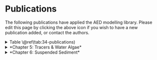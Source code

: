 # Publications

The following publications have applied the AED modelling library. Please edit this page by clicking the above icon if you wish to have a new publication added, or contact the authors.

<details>
  <summary>
    Table \@ref(tab:34-publications)
  </summary>
  <div style="border: 1px solid #ddd; padding: 5px; overflow-y: scroll; height:500px; overflow-x: scroll; width:770px; "><table class="table" style="font-size: 12px; width: auto !important; ">
  <caption style="font-size: initial !important;">(\#tab:34-publications)Publications</caption>
   <thead>
    <tr>
     <th style="text-align:center;"> Author/Year </th>
     <th style="text-align:center;"> Paper Title </th>
     <th style="text-align:center;"> Description </th>
    </tr>
   </thead>
  <tbody>
    <tr>
     <td style="text-align:center;min-width: 6em; background-color: white !important;"> @bruce2014 </td>
     <td style="text-align:center;min-width: 6em; background-color: white !important;"> Hydrodynamic controls on oxygen dynamics in a riverine salt wedge estuary, the Yarra River estuary, Australia </td>
     <td style="text-align:center;min-width: 6em; background-color: white !important;"> Estuarine </td>
    </tr>
    <tr>
     <td style="text-align:center;min-width: 6em; background-color: white !important;"> @bucak2018 </td>
     <td style="text-align:center;min-width: 6em; background-color: white !important;"> Modeling the effects of climatic and land use changes on phytoplankton and water quality of the largest Turkish freshwater lake: Lake Beyşehir </td>
     <td style="text-align:center;min-width: 6em; background-color: white !important;"> Estuarine </td>
    </tr>
    <tr>
     <td style="text-align:center;min-width: 6em; background-color: white !important;"> @chen2018 </td>
     <td style="text-align:center;min-width: 6em; background-color: white !important;"> Effectiveness of a bubble-plume mixing system for managing phytoplankton in lakes and reservoirs </td>
     <td style="text-align:center;min-width: 6em; background-color: white !important;"> Lake </td>
    </tr>
    <tr>
     <td style="text-align:center;min-width: 6em; background-color: white !important;"> @coletti2017 </td>
     <td style="text-align:center;min-width: 6em; background-color: white !important;"> Water management can reinforce plant competition in salt-affected semi-arid wetlands </td>
     <td style="text-align:center;min-width: 6em; background-color: white !important;"> Wetland </td>
    </tr>
    <tr>
     <td style="text-align:center;min-width: 6em; background-color: white !important;"> @bruce2019 </td>
     <td style="text-align:center;min-width: 6em; background-color: white !important;"> Integrated aquaculture modelling to determine carrying capacity of aquaculture development zones in 
  the Arab Gulf </td>
     <td style="text-align:center;min-width: 6em; background-color: white !important;"> Aquaculture </td>
    </tr>
    <tr>
     <td style="text-align:center;min-width: 6em; background-color: white !important;"> @fadel2019 </td>
     <td style="text-align:center;min-width: 6em; background-color: white !important;"> A simple modelling approach to simulate the effect of different climate scenarios on toxic cyanobacterial bloom in a eutrophic reservoir </td>
     <td style="text-align:center;min-width: 6em; background-color: white !important;"> Lake </td>
    </tr>
    <tr>
     <td style="text-align:center;min-width: 6em; background-color: white !important;"> @farrell2020 </td>
     <td style="text-align:center;min-width: 6em; background-color: white !important;"> Ecosystem-scale nutrient cycling responses to increasing air temperatures vary with lake trophic state </td>
     <td style="text-align:center;min-width: 6em; background-color: white !important;"> Lake </td>
    </tr>
    <tr>
     <td style="text-align:center;min-width: 6em; background-color: white !important;"> @fenocchi2019 </td>
     <td style="text-align:center;min-width: 6em; background-color: white !important;"> Applicability of a one-dimensional coupled ecological-hydrodynamic numerical model to future projections in a very deep large lake (Lake Maggiore, Northern Italy/Southern Switzerland) </td>
     <td style="text-align:center;min-width: 6em; background-color: white !important;"> Lake </td>
    </tr>
    <tr>
     <td style="text-align:center;min-width: 6em; background-color: white !important;"> @fenocchi2020 </td>
     <td style="text-align:center;min-width: 6em; background-color: white !important;"> Model simulations of the ecological dynamics induced by climate and nutrient load changes for deep subalpine Lake Maggiore (Italy/Switzerland): Model simulations of the future ecological dynamics of Lake Maggiore </td>
     <td style="text-align:center;min-width: 6em; background-color: white !important;"> Lake </td>
    </tr>
    <tr>
     <td style="text-align:center;min-width: 6em; background-color: white !important;"> @griffith2014 </td>
     <td style="text-align:center;min-width: 6em; background-color: white !important;"> Hawkesbury Nepean River and South Creek Model </td>
     <td style="text-align:center;min-width: 6em; background-color: white !important;"> River </td>
    </tr>
    <tr>
     <td style="text-align:center;min-width: 6em; background-color: white !important;"> @huang2018 </td>
     <td style="text-align:center;min-width: 6em; background-color: white !important;"> Assessing artificial oxygenation in a riverine salt-wedge estuary with a three-dimensional finite-volume model </td>
     <td style="text-align:center;min-width: 6em; background-color: white !important;"> Estuarine </td>
    </tr>
    <tr>
     <td style="text-align:center;min-width: 6em; background-color: white !important;"> @krinos2019 </td>
     <td style="text-align:center;min-width: 6em; background-color: white !important;"> Including variability in air temperature warming scenarios in a lake simulation model highlights uncertainty in predictions of cyanobacteria </td>
     <td style="text-align:center;min-width: 6em; background-color: white !important;"> Lake </td>
    </tr>
    <tr>
     <td style="text-align:center;min-width: 6em; background-color: white !important;"> @liu2020 </td>
     <td style="text-align:center;min-width: 6em; background-color: white !important;"> Unravelling the metabolism black-box in a dynamic wetland environment using a hybrid model framework: Storm driven changes in oxygen budgets </td>
     <td style="text-align:center;min-width: 6em; background-color: white !important;"> Wetland </td>
    </tr>
    <tr>
     <td style="text-align:center;min-width: 6em; background-color: white !important;"> @snortheim2017 </td>
     <td style="text-align:center;min-width: 6em; background-color: white !important;"> Meteorological drivers of hypolimnetic anoxia in a eutrophic, north temperate lake </td>
     <td style="text-align:center;min-width: 6em; background-color: white !important;"> Lake </td>
    </tr>
    <tr>
     <td style="text-align:center;min-width: 6em; background-color: white !important;"> @subratie2017 </td>
     <td style="text-align:center;min-width: 6em; background-color: white !important;"> GRAPLEr: A distributed collaborative environment for lake ecosystem modeling that integrates overlay networks, high-throughput computing, and WEB services </td>
     <td style="text-align:center;min-width: 6em; background-color: white !important;"> Lake </td>
    </tr>
    <tr>
     <td style="text-align:center;min-width: 6em; background-color: white !important;"> @ward2020 </td>
     <td style="text-align:center;min-width: 6em; background-color: white !important;"> Differential responses of maximum versus median chlorophyll‐ a to air temperature and nutrient loads in an oligotrophic lake over 31 years </td>
     <td style="text-align:center;min-width: 6em; background-color: white !important;"> Lake </td>
    </tr>
    <tr>
     <td style="text-align:center;min-width: 6em; background-color: white !important;"> @weber2017 </td>
     <td style="text-align:center;min-width: 6em; background-color: white !important;"> Optimizing withdrawal from drinking water reservoirs to reduce downstream temperature pollution and reservoir hypoxia </td>
     <td style="text-align:center;min-width: 6em; background-color: white !important;"> River </td>
    </tr>
    <tr>
     <td style="text-align:center;min-width: 6em; background-color: white !important;"> @weng2020 </td>
     <td style="text-align:center;min-width: 6em; background-color: white !important;"> Coupling Natural and Human Models in the Context of a Lake Ecosystem: Lake Mendota, Wisconsin, USA </td>
     <td style="text-align:center;min-width: 6em; background-color: white !important;"> Lake </td>
    </tr>
    <tr>
     <td style="text-align:center;min-width: 6em; background-color: white !important;"> @zhang2017 </td>
     <td style="text-align:center;min-width: 6em; background-color: white !important;"> Simulation of multiple water source ecological replenishment for Chagan Lake based on coupled hydrodynamic and water quality models </td>
     <td style="text-align:center;min-width: 6em; background-color: white !important;"> Lake </td>
    </tr>
  </tbody>
  </table></div>
</details>

<details>
  <summary>
    *Chapter 5: Tracers & Water Algae*
  </summary>

</details>
</details>

<details>
  <summary>
    *Chapter 6: Suspended Sediment*
  </summary>

</details>


